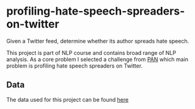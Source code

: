 # profiling-hate-speech-spreaders-on-twitter
Given a Twitter feed, determine whether its author spreads hate speech.

This project is part of NLP course and contains broad range of NLP analysis. As a core problem I selected a challenge from [PAN](https://pan.webis.de/clef21/pan21-web/author-profiling.html) which main problem is profiling hate speech spreaders on Twitter.

## Data
The data used for this project can be found [here](https://zenodo.org/record/4603578)

